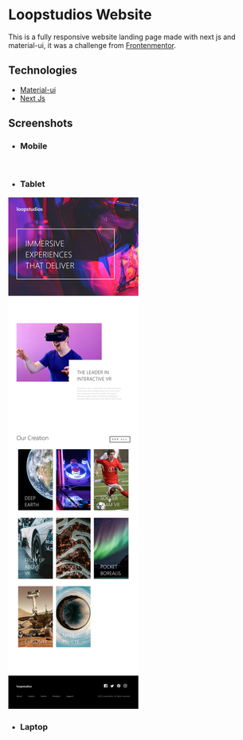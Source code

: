 # Loopstudios Website

This is a fully responsive website landing page made with next js and material-ui, it was a challenge from [Frontenmentor]('https://www.frontendmentor.io/).

## Technologies
+ [Material-ui](https://mui.com/)
+ [Next Js](https://nextjs.org/)

## Screenshots

+ ### Mobile

<img src="./public/designs/loopstudios_mobile_view.png" alt=""/>

+ ### Tablet

<img src="./public/designs/loopstudios_tablet_view.png" alt="" >

+ ### Laptop

<img src="./public/designs/loopstudios_desktop_view.png" alt="">